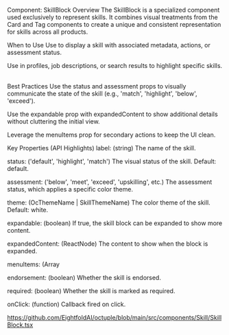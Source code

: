 Component: SkillBlock
Overview
The SkillBlock is a specialized component used exclusively to represent skills. It combines visual treatments from the Card and Tag components to create a unique and consistent representation for skills across all products.    

When to Use
Use to display a skill with associated metadata, actions, or assessment status.    

Use in profiles, job descriptions, or search results to highlight specific skills.    

Best Practices
Use the status and assessment props to visually communicate the state of the skill (e.g., 'match', 'highlight', 'below', 'exceed').    

Use the expandable prop with expandedContent to show additional details without cluttering the initial view.    

Leverage the menuItems prop for secondary actions to keep the UI clean.    

Key Properties (API Highlights)
label: (string) The name of the skill.    

status: ('default', 'highlight', 'match') The visual status of the skill. Default: default.    

assessment: ('below', 'meet', 'exceed', 'upskilling', etc.) The assessment status, which applies a specific color theme.    

theme: (OcThemeName | SkillThemeName) The color theme of the skill. Default: white.    

expandable: (boolean) If true, the skill block can be expanded to show more content.    

expandedContent: (ReactNode) The content to show when the block is expanded.    

menuItems: (Array   

endorsement: (boolean) Whether the skill is endorsed.    

required: (boolean) Whether the skill is marked as required.    

onClick: (function) Callback fired on click.    

https://github.com/EightfoldAI/octuple/blob/main/src/components/Skill/SkillBlock.tsx